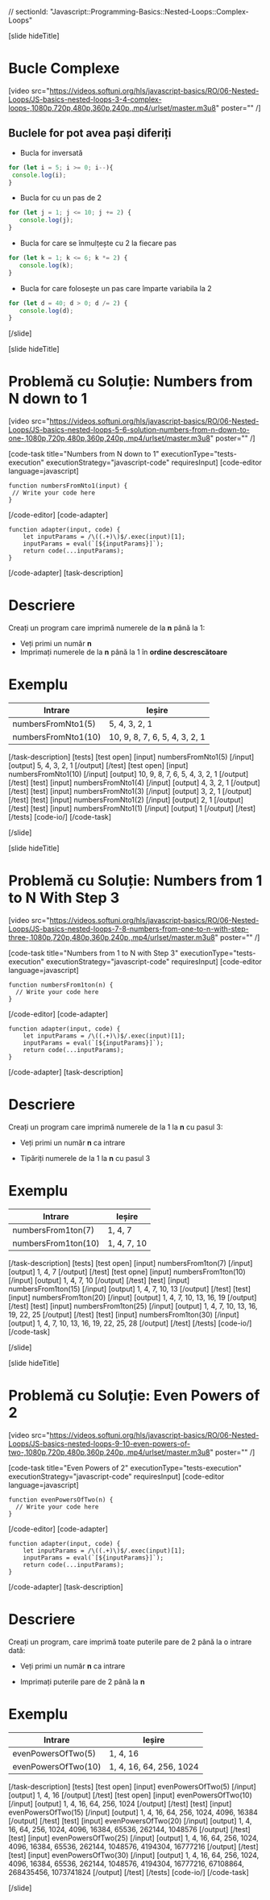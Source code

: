 // sectionId: "Javascript::Programming-Basics::Nested-Loops::Complex-Loops"

[slide hideTitle]
# Bucle Complexe

[video src="https://videos.softuni.org/hls/javascript-basics/RO/06-Nested-Loops/JS-basics-nested-loops-3-4-complex-loops-,1080p,720p,480p,360p,240p,.mp4/urlset/master.m3u8" poster="" /]


## Buclele for pot avea pași diferiți

* Bucla for inversată


``` js live
for (let i = 5; i >= 0; i--){
 console.log(i);
}
```

* Bucla for cu un pas de 2


``` js live
for (let j = 1; j <= 10; j += 2) {
   console.log(j);
}
```

* Bucla for care se înmulțește cu 2 la fiecare pas

``` js live
for (let k = 1; k <= 6; k *= 2) {
   console.log(k);
}
```

* Bucla for care folosește un pas care împarte variabila la 2

``` js live
for (let d = 40; d > 0; d /= 2) {
   console.log(d);
}
```

[/slide]

[slide hideTitle]
# Problemă cu Soluție: Numbers from N down to 1

[video src="https://videos.softuni.org/hls/javascript-basics/RO/06-Nested-Loops/JS-basics-nested-loops-5-6-solution-numbers-from-n-down-to-one-,1080p,720p,480p,360p,240p,.mp4/urlset/master.m3u8" poster="" /]

[code-task title="Numbers from N down to 1" executionType="tests-execution" executionStrategy="javascript-code" requiresInput]
[code-editor language=javascript]
```
function numbersFromNto1(input) {
 // Write your code here
}

```
[/code-editor]
[code-adapter]
```
function adapter(input, code) {
    let inputParams = /\((.+)\)$/.exec(input)[1];
    inputParams = eval(`[${inputParams}]`);
    return code(...inputParams);
}
```
[/code-adapter]
[task-description]

# Descriere
Creați un program care imprimă numerele de la **n** până la 1:

- Veți primi un număr **n** 
- Imprimați numerele de la **n** până la 1 în **ordine descrescătoare** 

# Exemplu

| **Intrare** | **Ieșire** |
| --- | --- |
| numbersFromNto1(5) | 5, 4, 3, 2, 1 |
| numbersFromNto1(10)| 10, 9, 8, 7, 6, 5, 4, 3, 2, 1 |


[/task-description]
[tests]
[test open]
[input]
numbersFromNto1(5)
[/input]
[output]
5, 4, 3, 2, 1
[/output]
[/test]
[test open]
[input]
numbersFromNto1(10)
[/input]
[output]
10, 9, 8, 7, 6, 5, 4, 3, 2, 1
[/output]
[/test]
[test]
[input]
numbersFromNto1(4)
[/input]
[output]
4, 3, 2, 1
[/output]
[/test]
[test]
[input]
numbersFromNto1(3)
[/input]
[output]
3, 2, 1
[/output]
[/test]
[test]
[input]
numbersFromNto1(2)
[/input]
[output]
2, 1
[/output]
[/test]
[test]
[input]
numbersFromNto1(1)
[/input]
[output]
1
[/output]
[/test]
[/tests]
[code-io/]
[/code-task]

[/slide]

[slide hideTitle]
# Problemă cu Soluție: Numbers from 1 to N With Step 3

[video src="https://videos.softuni.org/hls/javascript-basics/RO/06-Nested-Loops/JS-basics-nested-loops-7-8-numbers-from-one-to-n-with-step-three-,1080p,720p,480p,360p,240p,.mp4/urlset/master.m3u8" poster="" /]

[code-task title="Numbers from 1 to N with Step 3" executionType="tests-execution" executionStrategy="javascript-code" requiresInput]
[code-editor language=javascript]
```
function numbersFrom1ton(n) {
  // Write your code here
}
```
[/code-editor]
[code-adapter]
```
function adapter(input, code) {
    let inputParams = /\((.+)\)$/.exec(input)[1];
    inputParams = eval(`[${inputParams}]`);
    return code(...inputParams);
}
```
[/code-adapter]
[task-description]

# Descriere
Creați un program care imprimă numerele de la 1 la **n** cu pasul 3:

* Veți primi un număr **n** ca intrare

* Tipăriți numerele de la 1 la **n** cu pasul 3

# Exemplu
| **Intrare** | **Ieșire** |
| --- | --- |
| numbersFrom1ton(7) | 1, 4, 7 |
| numbersFrom1ton(10) | 1, 4, 7, 10 |

[/task-description]
[tests]
[test open]
[input]
numbersFrom1ton(7)
[/input]
[output]
1, 4, 7
[/output]
[/test]
[test opne]
[input]
numbersFrom1ton(10)
[/input]
[output]
1, 4, 7, 10
[/output]
[/test]
[test]
[input]
numbersFrom1ton(15)
[/input]
[output]
1, 4, 7, 10, 13
[/output]
[/test]
[test]
[input]
numbersFrom1ton(20)
[/input]
[output]
1, 4, 7, 10, 13, 16, 19
[/output]
[/test]
[test]
[input]
numbersFrom1ton(25)
[/input]
[output]
1, 4, 7, 10, 13, 16, 19, 22, 25
[/output]
[/test]
[test]
[input]
numbersFrom1ton(30)
[/input]
[output]
1, 4, 7, 10, 13, 16, 19, 22, 25, 28
[/output]
[/test]
[/tests]
[code-io/]
[/code-task]

[/slide]

[slide hideTitle]
# Problemă cu Soluție: Even Powers of 2

[video src="https://videos.softuni.org/hls/javascript-basics/RO/06-Nested-Loops/JS-basics-nested-loops-9-10-even-powers-of-two-,1080p,720p,480p,360p,240p,.mp4/urlset/master.m3u8" poster="" /]

[code-task title="Even Powers of 2" executionType="tests-execution" executionStrategy="javascript-code" requiresInput]
[code-editor language=javascript]
```
function evenPowersOfTwo(n) {
  // Write your code here
}
```
[/code-editor]
[code-adapter]
```
function adapter(input, code) {
    let inputParams = /\((.+)\)$/.exec(input)[1];
    inputParams = eval(`[${inputParams}]`);
    return code(...inputParams);
}
```
[/code-adapter]
[task-description]

# Descriere
Creați un program, care imprimă toate puterile pare de 2 până la o intrare dată:

* Veți primi un număr **n** ca intrare

* Imprimați puterile pare de 2 până la **n**

# Exemplu

| **Intrare** | **Ieșire** |
| --- | --- |
| evenPowersOfTwo(5) | 1, 4, 16 |
| evenPowersOfTwo(10) | 1, 4, 16, 64, 256, 1024 |

[/task-description]
[tests]
[test open]
[input]
evenPowersOfTwo(5)
[/input]
[output]
1, 4, 16
[/output]
[/test]
[test open]
[input]
evenPowersOfTwo(10)
[/input]
[output]
1, 4, 16, 64, 256, 1024
[/output]
[/test]
[test]
[input]
evenPowersOfTwo(15)
[/input]
[output]
1, 4, 16, 64, 256, 1024, 4096, 16384
[/output]
[/test]
[test]
[input]
evenPowersOfTwo(20)
[/input]
[output]
1, 4, 16, 64, 256, 1024, 4096, 16384, 65536, 262144, 1048576
[/output]
[/test]
[test]
[input]
evenPowersOfTwo(25)
[/input]
[output]
1, 4, 16, 64, 256, 1024, 4096, 16384, 65536, 262144, 1048576, 4194304, 16777216
[/output]
[/test]
[test]
[input]
evenPowersOfTwo(30)
[/input]
[output]
1, 4, 16, 64, 256, 1024, 4096, 16384, 65536, 262144, 1048576, 4194304, 16777216, 67108864, 268435456, 1073741824
[/output]
[/test]
[/tests]
[code-io/]
[/code-task]

[/slide]
